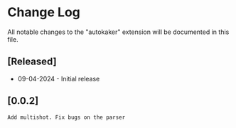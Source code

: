 # Change Log

All notable changes to the "autokaker" extension will be documented in this file.

## [Released]

- 09-04-2024 - Initial release

## [0.0.2]
	Add multishot. Fix bugs on the parser
